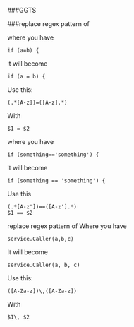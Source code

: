 ###GGTS

###replace regex pattern of 

where you have 
```
if (a=b) {
```
it will become
```
if (a = b) {
```

Use this:
```
(.*[A-z])=([A-z].*)	

```
With
```
$1 = $2
```

where you have 
```
if (something=='something') {
```
it will become
```
if (something == 'something') {
```
Use this

```
(.*[A-z'])==([A-z'].*)
$1 == $2
```


replace regex pattern of 
Where you have

```
service.Caller(a,b,c)
```

It will become

```
service.Caller(a, b, c)
```

Use this:

```
([A-Za-z])\,([A-Za-z]) 
```
With
```
$1\, $2
```
